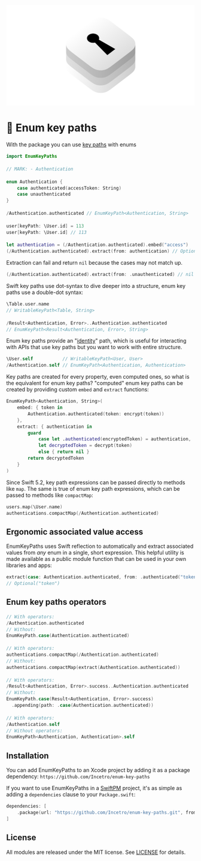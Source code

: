 ![](enum-key-paths.png)

# 🔌 Enum key paths

With the package you can use [key paths](https://developer.apple.com/documentation/swift/swift_standard_library/key-path_expressions) with enums

``` swift
import EnumKeyPaths

// MARK: - Authentication

enum Authentication {
    case authenticated(accessToken: String)
    case unauthenticated
}

/Authentication.authenticated // EnumKeyPath<Authentication, String>

user[keyPath: \User.id] = 113
user[keyPath: \User.id] // 113

let authentication = (/Authentication.authenticated).embed("access")
(/Authentication.authenticated).extract(from: authentication) // Optional("access")
```

Extraction can fail and return `nil` because the cases may not match up.

``` swift
(/Authentication.authenticated).extract(from: .unauthenticated) // nil
```

Swift key paths use dot-syntax to dive deeper into a structure, enum key paths use a double-dot syntax:

``` swift
\Table.user.name
// WritableKeyPath<Table, String>

/Result<Authentication, Error>..Authentication.authenticated
// EnumKeyPath<Result<Authentication, Error>, String>
```

Enum key paths provide an "[identity](https://github.com/apple/swift-evolution/blob/master/proposals/0227-identity-keypath.md)" path, which is useful for interacting with APIs that use key paths but you want to work with entire structure.

``` swift
\User.self           // WritableKeyPath<User, User>
/Authentication.self // EnumKeyPath<Authentication, Authentication>
```

Key paths are created for every property, even computed ones, so what is the equivalent for enum key paths? "computed" enum key paths can be created by providing custom `embed` and `extract` functions:

``` swift
EnumKeyPath<Authentication, String>(
    embed: { token in
        Authentication.authenticated(token: encrypt(token))
    },
    extract: { authentication in
        guard
            case let .authenticated(encryptedToken) = authentication,
            let decryptedToken = decrypt(token)
            else { return nil }
        return decryptedToken
    }
)
```

Since Swift 5.2, key path expressions can be passed directly to methods like `map`. The same is true of enum key path expressions, which can be passed to methods like `compactMap`:

``` swift
users.map(\User.name)
authentications.compactMap(/Authentication.authenticated)
```

## Ergonomic associated value access

EnumKeyPaths uses Swift reflection to automatically and extract associated values from _any_ enum in a single, short expression. This helpful utility is made available as a public module function that can be used in your own libraries and apps:

``` swift
extract(case: Authentication.authenticated, from: .authenticated("token"))
// Optional("token")
```

## Enum key paths operators

``` swift
// With operators:
/Authentication.authenticated
// Without:
EnumKeyPath.case(Authentication.authenticated)

// With operators:
authentications.compactMap(/Authentication.authenticated)
// Without:
authentications.compactMap(extract(Authentication.authenticated))

// With operators:
/Result<Authentication, Error>.success..Authentication.authenticated
// Without:
EnumKeyPath.case(Result<Authentication, Error>.success)
  .appending(path: .case(Authentication.authenticated))

// With operators:
/Authentication.self
// Without operators:
EnumKeyPath<Authentication, Authentication>.self
```

## Installation

You can add EnumKeyPaths to an Xcode project by adding it as a package dependency:
`https://github.com/Incetro/enum-key-paths`

If you want to use EnumKeyPaths in a [SwiftPM](https://swift.org/package-manager/) project, it's as simple as adding a `dependencies` clause to your `Package.swift`:

``` swift
dependencies: [
    .package(url: "https://github.com/Incetro/enum-key-paths.git", from: "0.0.1")
]
```

## License

All modules are released under the MIT license. See [LICENSE](LICENSE) for details.
